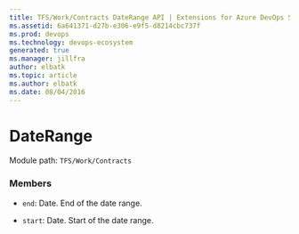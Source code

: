 ```yaml
---
title: TFS/Work/Contracts DateRange API | Extensions for Azure DevOps Services
ms.assetid: 6a641371-d27b-e306-e9f5-d8214cbc737f
ms.prod: devops
ms.technology: devops-ecosystem
generated: true
ms.manager: jillfra
author: elbatk
ms.topic: article
ms.author: elbatk
ms.date: 08/04/2016
---
```


# DateRange

Module path: `TFS/Work/Contracts`


### Members

* `end`: Date. End of the date range.

* `start`: Date. Start of the date range.

